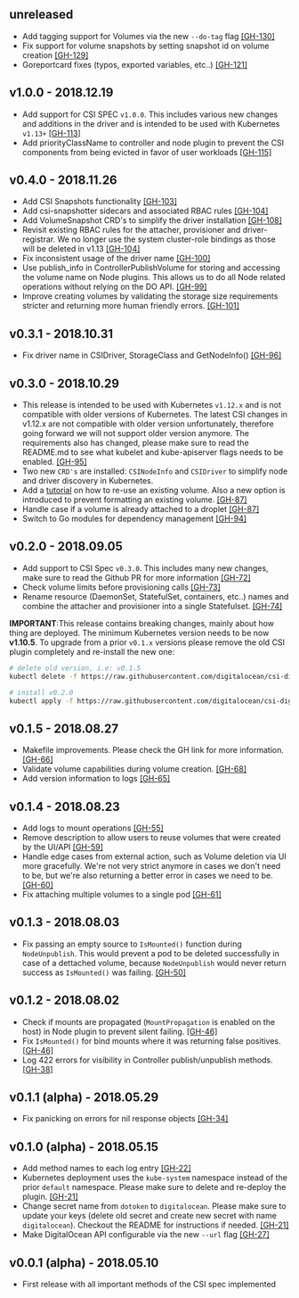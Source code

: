 ## unreleased

* Add tagging support for Volumes via the new `--do-tag` flag
  [[GH-130]](https://github.com/digitalocean/csi-digitalocean/pull/130)
* Fix support for volume snapshots by setting snapshot id on volume creation
  [[GH-129]](https://github.com/digitalocean/csi-digitalocean/pull/129)
* Goreportcard fixes (typos, exported variables, etc..)
  [[GH-121]](https://github.com/digitalocean/csi-digitalocean/pull/121)

## v1.0.0 - 2018.12.19

* Add support for CSI SPEC `v1.0.0`. This includes various new changes and
  additions in the driver and is intended to be used with Kubernetes `v1.13+`
  [[GH-113]](https://github.com/digitalocean/csi-digitalocean/pull/113)
* Add priorityClassName to controller and node plugin to prevent the CSI
  components from being evicted in favor of user workloads
  [[GH-115]](https://github.com/digitalocean/csi-digitalocean/pull/115)

## v0.4.0 - 2018.11.26

* Add CSI Snapshots functionality
  [[GH-103]](https://github.com/digitalocean/csi-digitalocean/pull/103)
* Add csi-snapshotter sidecars and associated RBAC rules
  [[GH-104]](https://github.com/digitalocean/csi-digitalocean/pull/104)
* Add VolumeSnapshot CRD's to simplify the driver installation
  [[GH-108]](https://github.com/digitalocean/csi-digitalocean/pull/108)
* Revisit existing RBAC rules for the attacher, provisioner and
  driver-registrar. We no longer use the system cluster-role bindings as those
  will be deleted in v1.13
  [[GH-104]](https://github.com/digitalocean/csi-digitalocean/pull/104)
* Fix inconsistent usage of the driver name
  [[GH-100]](https://github.com/digitalocean/csi-digitalocean/pull/100)
* Use publish_info in ControllerPublishVolume for storing and accessing the
  volume name on Node plugins. This allows us to do all Node related operations
  without relying on the DO API.
  [[GH-99]](https://github.com/digitalocean/csi-digitalocean/pull/99)
* Improve creating volumes by validating the storage size requirements stricter
  and returning more human friendly errors.
  [[GH-101]](https://github.com/digitalocean/csi-digitalocean/pull/101)


## v0.3.1 - 2018.10.31

* Fix driver name in CSIDriver, StorageClass and GetNodeInfo()
  [[GH-96]](https://github.com/digitalocean/csi-digitalocean/pull/96)

## v0.3.0 - 2018.10.29

* This release is intended to be used with Kubernetes `v1.12.x` and is not compatible with older versions of Kubernetes. The latest CSI changes in v1.12.x are not compatible with older version unfortunately, therefore going forward we will not support older version anymore. The requirements also has changed, please make sure to read the README.md to see what kubelet and kube-apiserver flags needs to be enabled.
  [[GH-95]](https://github.com/digitalocean/csi-digitalocean/pull/95)
* Two new `CRD's` are installed: `CSINodeInfo` and `CSIDriver` to simplify node and driver discovery in Kubernetes.
* Add a [tutorial](examples/kubernetes/pod-single-existing-volume/README.md) on how to re-use an existing volume. Also a new option is introduced to prevent formatting an existing volume.
  [[GH-87]](https://github.com/digitalocean/csi-digitalocean/pull/87)
* Handle case if a volume is already attached to a droplet
  [[GH-87]](https://github.com/digitalocean/csi-digitalocean/pull/87)
* Switch to Go modules for dependency management
  [[GH-94]](https://github.com/digitalocean/csi-digitalocean/pull/94)

## v0.2.0 - 2018.09.05

* Add support to CSI Spec `v0.3.0`. This includes many new changes, make sure 
  to read the Github PR for more information
  [[GH-72]](https://github.com/digitalocean/csi-digitalocean/pull/72)
* Check volume limits before provisioning calls
  [[GH-73]](https://github.com/digitalocean/csi-digitalocean/pull/73)
* Rename resource (DaemonSet, StatefulSet, containers, etc..) names and combine the
  attacher and provisioner into a single Statefulset.
  [[GH-74]](https://github.com/digitalocean/csi-digitalocean/pull/74)

**IMPORTANT**:This release contains breaking changes, mainly about how thing
are deployed. The minimum Kubernetes version needs to be now **v1.10.5**. 
To upgrade from a prior `v0.1.x` versions please remove the old CSI plugin
completely and re-install the new one:

```sh
# delete old version, i.e: v0.1.5
kubectl delete -f https://raw.githubusercontent.com/digitalocean/csi-digitalocean/master/deploy/kubernetes/releases/csi-digitalocean-v0.1.5.yaml

# install v0.2.0
kubectl apply -f https://raw.githubusercontent.com/digitalocean/csi-digitalocean/master/deploy/kubernetes/releases/csi-digitalocean-v0.2.0.yaml
```


## v0.1.5 - 2018.08.27

* Makefile improvements. Please check the GH link for more information.
  [[GH-66]](https://github.com/digitalocean/csi-digitalocean/pull/66)
* Validate volume capabilities during volume creation.
  [[GH-68]](https://github.com/digitalocean/csi-digitalocean/pull/68)
* Add version information to logs
  [[GH-65]](https://github.com/digitalocean/csi-digitalocean/pull/65)

## v0.1.4 - 2018.08.23

* Add logs to mount operations
  [[GH-55]](https://github.com/digitalocean/csi-digitalocean/pull/55)
* Remove description to allow users to reuse volumes that were created by the
  UI/API
  [[GH-59]](https://github.com/digitalocean/csi-digitalocean/pull/59)
* Handle edge cases from external action, such as Volume deletion via UI more
  gracefully. We're not very strict anymore in cases we don't need to be, but
  we're also returning a better error in cases we need to be.
  [[GH-60]](https://github.com/digitalocean/csi-digitalocean/pull/60)
* Fix attaching multiple volumes to a single pod
  [[GH-61]](https://github.com/digitalocean/csi-digitalocean/pull/61)

## v0.1.3 - 2018.08.03

* Fix passing an empty source to `IsMounted()` function during `NodeUnpublish`.
  This would prevent a pod to be deleted successfully in case of a dettached
  volume, because `NodeUnpublish` would never return success as `IsMounted()`
  was failing.
  [[GH-50]](https://github.com/digitalocean/csi-digitalocean/pull/50)

## v0.1.2 - 2018.08.02

* Check if mounts are propagated (`MountPropagation` is enabled on the host) in
  Node plugin to prevent silent failing. 
  [[GH-46]](https://github.com/digitalocean/csi-digitalocean/pull/46)
* Fix `IsMounted()` for bind mounts where it was returning false positives.
  [[GH-46]](https://github.com/digitalocean/csi-digitalocean/pull/46)
* Log 422 errors for visibility in Controller publish/unpublish methods.
  [[GH-38]](https://github.com/digitalocean/csi-digitalocean/pull/38)

## v0.1.1 (alpha) - 2018.05.29

* Fix panicking on errors for nil response objects
  [[GH-34]](https://github.com/digitalocean/csi-digitalocean/pull/34)

## v0.1.0 (alpha) - 2018.05.15

* Add method names to each log entry 
  [[GH-22]](https://github.com/digitalocean/csi-digitalocean/pull/22)
* Kubernetes deployment uses the `kube-system` namespace instead of the prior
  `default` namespace. Please make sure to delete and re-deploy the plugin.
  [[GH-21]](https://github.com/digitalocean/csi-digitalocean/pull/21)
* Change secret name from `dotoken` to `digitalocean`. Please make sure to
  update your keys (delete old secret and create new secret with name
  `digitalocean`). Checkout the README for instructions if needed.
  [[GH-21]](https://github.com/digitalocean/csi-digitalocean/pull/21)
* Make DigitalOcean API configurable via the new `--url` flag
  [[GH-27]](https://github.com/digitalocean/csi-digitalocean/pull/27)

## v0.0.1 (alpha) - 2018.05.10

* First release with all important methods of the CSI spec implemented
